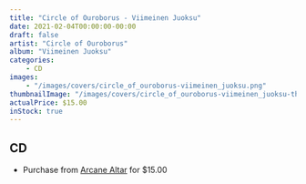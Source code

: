 ```yaml
---
title: "Circle of Ouroborus - Viimeinen Juoksu"
date: 2021-02-04T00:00:00-00:00
draft: false
artist: "Circle of Ouroborus"
album: "Viimeinen Juoksu"
categories:
    - CD
images:
    - "/images/covers/circle_of_ouroborus-viimeinen_juoksu.png"
thumbnailImage: "/images/covers/circle_of_ouroborus-viimeinen_juoksu-thumb.png"
actualPrice: $15.00
inStock: true
---
```


## CD
* Purchase from [Arcane Altar](https://arcanealtar.bigcartel.com/product/circle-of-ouroborus-viimeinen-juoksu-cd) for $15.00
